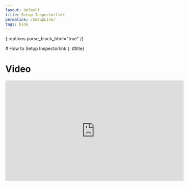 ```yaml
---
layout: default
title: Setup Inspectorlink
permalink: /SetupLink/
tags: hide
---
```

{::options parse_block_html="true" /}
<div class="content-wrapper">
  <div class="content">
# How to Setup Inspectorlink
{: #title}

# Video

<div class="video-container">
<iframe width="560" height="315" src="https://www.youtube.com/embed/fj3ErW4Nlz4" frameborder="0" allowfullscreen></iframe>
</div>


  </div>
</div>
